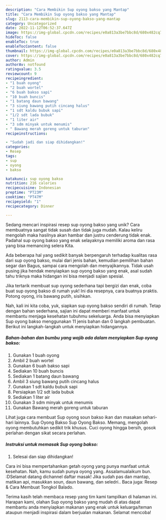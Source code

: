 ```yaml
---
description: "Cara Membikin Sup oyong bakso yang Mantap"
title: "Cara Membikin Sup oyong bakso yang Mantap"
slug: 2113-cara-membikin-sup-oyong-bakso-yang-mantap
category: Uncategorized
date: 2022-11-12T06:52:37.647Z
image: https://img-global.cpcdn.com/recipes/e0a813a3be7bbc8d/680x482cq70/sup-oyong-bakso-foto-resep-utama.jpg
hideToc: false
enableToc: true
enableTocContent: false
thumbnail: https://img-global.cpcdn.com/recipes/e0a813a3be7bbc8d/680x482cq70/sup-oyong-bakso-foto-resep-utama.jpg
cover: https://img-global.cpcdn.com/recipes/e0a813a3be7bbc8d/680x482cq70/sup-oyong-bakso-foto-resep-utama.jpg
author: Admin
authorAv: notfound
ratingvalue: 3.5
reviewcount: 9
recipeingredient:
- "1 buah oyong"
- "2 buah wortel"
- "6 buah bakso sapi"
- "10 buah buncis"
- "1 batang daun bawang"
- "3 siung bawang putih cincang halus"
- "1 sdt kaldu bubuk sapi"
- "1/2 sdt lada bubuk"
- "1 liter air"
- "3 sdm minyak untuk menumis"
- " Bawang merah goreng untuk taburan"
recipeinstructions:

- "Sudah jadi dan siap dihidangkan!"
categories:
- Resep
tags:
- sup
- oyong
- bakso

katakunci: sup oyong bakso 
nutrition: 216 calories
recipecuisine: Indonesian
preptime: "PT23M"
cooktime: "PT47M"
recipeyield: "1"
recipecategory: Dinner

---
```





Sedang mencari inspirasi resep sup oyong bakso yang unik? Cara membuatnya sangat tidak susah dan tidak juga mudah. Kalau keliru mengolah maka hasilnya akan hambar dan justru cenderung tidak enak. Padahal sup oyong bakso yang enak selayaknya memiliki aroma dan rasa yang bisa memancing selera Kita.





Ada beberapa hal yang sedikit banyak berpengaruh terhadap kualitas rasa dari sup oyong bakso, mulai dari jenis bahan, kemudian pemilihan bahan segar dan Bagus, sampai cara mengolah dan menyajikannya. Tidak usah pusing jika hendak menyiapkan sup oyong bakso yang enak,      asal sudah tahu triknya maka hidangan ini bisa menjadi sajian spesial.














Jika tertarik membuat sup oyong sederhana tapi bergizi dan enak, coba buat sup oyong bakso di rumah yuk! Ini dia resepnya, cara buatnya praktis. Potong oyong, iris bawang putih, sisihkan.






Nah, kali ini kita coba, yuk, siapkan sup oyong bakso sendiri di rumah. Tetap dengan bahan sederhana, sajian ini dapat memberi manfaat untuk membantu menjaga kesehatan tubuhmu sekeluarga. Anda bisa menyiapkan Sup oyong bakso menggunakan 11 jenis bahan dan 0 langkah pembuatan. Berikut ini langkah-langkah untuk menyiapkan hidangannya.

<!--inarticleads1-->

##### Bahan-bahan dan bumbu yang wajib ada dalam menyiapkan Sup oyong bakso:

1. Gunakan 1 buah oyong
1. Ambil 2 buah wortel
1. Gunakan 6 buah bakso sapi
1. Sediakan 10 buah buncis
1. Sediakan 1 batang daun bawang
1. Ambil 3 siung bawang putih cincang halus
1. Gunakan 1 sdt kaldu bubuk sapi
1. Persiapkan 1/2 sdt lada bubuk
1. Sediakan 1 liter air
1. Gunakan 3 sdm minyak untuk menumis
1. Gunakan  Bawang merah goreng untuk taburan


Lihat juga cara membuat Sup oyong soun bakso ikan dan masakan sehari-hari lainnya. Sup Oyong Bakso Sup Oyong Bakso. Memang, mengolah oyong membutuhkan sedikit trik khusus. Cuci oyong hingga bersih, gosok perlahan dengan sikat secara perlahan. 

<!--inarticleads2-->

##### Instruksi untuk memasak Sup oyong bakso:


1. Selesai dan siap dihidangkan!

Cara ini bisa mempertahankan getah oyong yang punya manfaat untuk kesehatan. Nah, kamu sudah punya oyong yang. Assalamualaikum bun. :DSelamat datang dichannel daftar masak! Jika sudah pas dan mantap, matikan api, masukkan soun, daun bawang, dan seledri.. Baca juga: Resep &amp; Cara Membuat Tongkol Balado. 

Terima kasih telah membaca resep yang tim kami tampilkan di halaman ini. Harapan kami, olahan Sup oyong bakso yang mudah di atas dapat membantu anda menyiapkan makanan yang enak untuk keluarga/teman ataupun menjadi inspirasi dalam berjualan makanan. Selamat mencoba!

